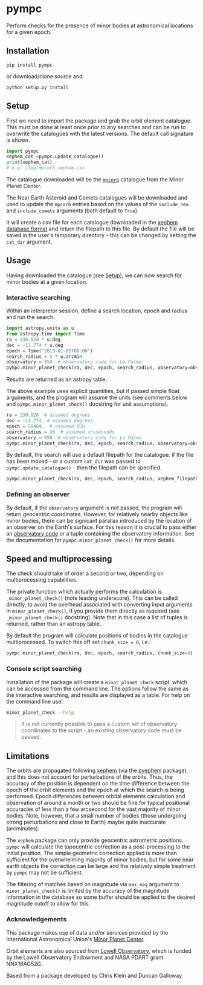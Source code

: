 pympc
=====

Perform checks for the presence of minor bodies at astronomical locations for a given epoch.

## Installation

`pip install pympc`

or download/clone source and:

`python setup.py install`

## Setup

First we need to import the package and grab the orbit element catalogue. This must be done at least 
once prior to any searches and can be run to overwrite the catalogues with the latest versions. 
The default call signature is shown.
```python
import pympc
xephem_cat =pympc.update_catalogue()
print(xephem_cat)
# e.g. /tmp/mpcorb_xephem.csv
```

The catalogue downloaded will be the [`mpcorb`](https://www.minorplanetcenter.net/data) catalogue 
from the Minor Planet Center.

The Near Earth Asteroid and Comets catalogues will be downloaded and used to update the `mpcorb` entries based on 
the values of the `include_nea` and `include_comets` arguments (both default to `True`).
 
It will create a csv file for each catalogue downloaded in the 
[xephem database format](http://www.clearskyinstitute.com/xephem/help/xephem.html#mozTocId468501) and return
the filepath to this file. By default the file will be saved in the user's temporary directory - this can
be changed by setting the `cat_dir` argument.


## Usage 

Having downloaded the catalogue (see [Setup](#Setup)), we can now search for minor bodies at a given location.

### Interactive searching
Within an interpretor session, define a search location, epoch and radius and run the search.
```python
import astropy.units as u
from astropy.time import Time
ra = 230.028 * u.deg
dec = -11.774 * u.deg
epoch = Time("2019-01-01T00:00")
search_radius = 5 * u.arcmin
observatory = 950  # observatory code for La Palma
pympc.minor_planet_check(ra, dec, epoch, search_radius, observatory=observatory)
```

Results are returned as an astropy table.

The above example uses explicit quantities, but if passed simple float arguments, and the program will assume the 
units (see comments below and `pympc.minor_planet_check()` docstring for unit assumptions).
```python
ra = 230.028  # assumed degrees
dec = -11.774  # assumed degrees
epoch = 58484.  # assumed MJD
search_radius = 30  # assumed arcseconds
observatory = 950  # observatory code for La Palma
pympc.minor_planet_check(ra, dec, epoch, search_radius, observatory=observatory)
```

By default, the search will use a default filepath for the catalogue. if the file has been moved - or a 
custom `cat_dir` was passed to `pympc.update_catalogue()` - then the filepath can be specified.

```python
pympc.minor_planet_check(ra, dec, epoch, search_radius, xephem_filepath='/path/to/mpcorb_xphem.csv', observatory=observatory)
```

### Defining an observer

By default, if the `observatory` argument is not passed, the program will return geocentric coordinates. However, for
relatively nearby objects like minor bodies, there can be signicant parallax introduced by the location of an observer
on the Earth's surface. For this reason it is crucial to pass either an 
[observatory code](https://www.minorplanetcenter.net/iau/lists/ObsCodes.html) or a tuple containing the observatory
information. See the documentation for `pympc.minor_planet_check()` for more details.

## Speed and multiprocessing
The check should take of order a second or two, depending on multiprocessing capabilities.

The private function which actually performs the calculation is `_minor_planet_check()` (note leading underscore).
This can be called directly, to avoid the overhead associated with converting input arguments in `minor_planet_check()`,
if you provide them directly as required (see `_minor_planet_check()` docstring). Note that in this case a list of 
tuples is returned, rather than an astropy table.

By default the program will calculate positions of bodies in the catalogue multiprocessed. To switch this off set
`chunk_size = 0`, i.e.:

```python
pympc.minor_planet_check(ra, dec, epoch, search_radius, chunk_size=0)
```

### Console script searching

Installation of the package will create a `minor_planet_check` script, which can be accessed
from the command line. The options follow the same as the interactive searching, and results
are displayed as a table. For help on the command line use:
```bash
minor_planet_check --help
```

> It is not currently possible to pass a custom set of observatory coordinates to the script - 
> an existing observatory code must be passed.

## Limitations
The orbits are propagated following [xephem](http://www.clearskyinstitute.com/xephem) (via the 
[pyephem](https://rhodesmill.org/pyephem/) package), and this does not account for perturbations of the orbits. Thus, 
the accuracy of the position is dependent on the time difference between the epoch of the orbit elements and the epoch 
at which the search is being performed. Epoch differences between orbital elements calculation and observation of 
around a month or two should be fine for typical positional accuracies of less than a few arcsecond for the vast
majority of minor bodies. Note, however, that a small number of bodies (those undergoing strong perturbations and
close to Earth) maybe quite inaccurate (arcminutes).

The `xephem` package can only provide geocentric astrometric positions. `pympc` will calculate the topocentric 
correction as a post-processing to the initial position. The simple geometric correction applied is more than sufficient
for the overwhelming majority of minor bodies, but for some near earth objects the correction can be large and the 
relatively simple treatment by `pympc` may not be sufficient.

The filtering of matches based on magnitude via `max_mag` argument to `minor_planet_check()` is limited by the accuracy 
of the magnitude information in the database so some buffer should be applied to the desired magnitude cutoff to allow 
for this.

### Acknowledgements
This package makes use of data and/or services provided by the International Astronomical Union's 
[Minor Planet Center](https://www.minorplanetcenter.net).

Orbit elements are also sourced from [Lowell Observatory](https://asteroid.lowell.edu/main/), which is funded by the 
Lowell Observatory Endowment and NASA PDART grant NNX16AG52G.

Based from a package developed by Chris Klein and Duncan Galloway.